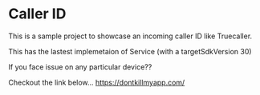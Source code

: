 # Caller ID
 This is a sample project to showcase an incoming caller ID like Truecaller.
 
 This has the lastest implemetaion of Service (with a targetSdkVersion 30)
 
 
If you face issue on any particular device??

Checkout the link below...
https://dontkillmyapp.com/
